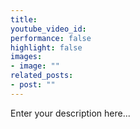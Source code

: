 ```yaml
---
title:
youtube_video_id:
performance: false
highlight: false
images: 
- image: ""
related_posts: 
- post: ""
---
```


Enter your description here...
